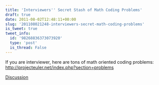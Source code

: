 ```yaml
---
title: 'Interviewers'' Secret Stash of Math Coding Problems'
draft: true
date: 2011-08-02T12:48:11+00:00
slug: '201108021248-interviewers-secret-math-coding-problems'
is_tweet: true
tweet_info:
  id: '98268836373073920'
  type: 'post'
  is_thread: False
---
```




If you are interviewer, here are tons of math oriented coding problems: <http://projecteuler.net/index.php?section=problems>

[Discussion](https://x.com/sytelus/status/98268836373073920)
